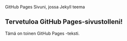 GitHub Pages Sivuni, jossa Jekyll teema
## Tervetuloa GitHub Pages-sivustolleni!
Tämä on toinen GitHub Pages -teksti.
